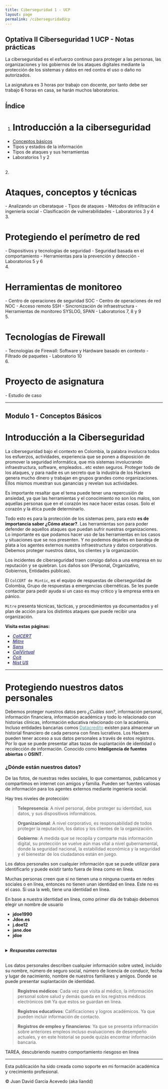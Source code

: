```yaml
---
title: Ciberseguridad 1 - UCP
layout: page
permalink: /ciberseguridadUcp
---
```


<h2 id="subtitulo-importante">Optativa II Ciberseguridad 1 UCP - Notas prácticas</h2>

La ciberseguridad es el esfuerzo continuo para proteger a las personas, las organizaciones y los gobiernos de los ataques digitales mediante la protección de los sistemas y datos en red contra el uso o daño no autorizados.

La asignatura es 3 horas por trabajo con docente, por tanto debe ser trabajo 6 horas en casa, se harán muchos laboratorios.

<h2 id="subtitulo-importante">Índice</h2>

1. <h1 class="titulo-principal">Introducción a la ciberseguridad</h1>
- [Conceptos básicos](#introducción-a-la-ciberseguridad)
- Tipos y estados de la información
- Tipos de ataques y sus herramientas
- Laboratorios 1 y 2
<br>
2. <h1 class="titulo-principal">Ataques, conceptos y técnicas</h1>
- Analizando un ciberataque
- Tipos de ataques
- Métodos de infiltración e ingeniería social
- Clasificación de vulnerabilidades
-  Laboratorios 3 y 4
<br>
3. <h1 class="titulo-principal">Protegiendo el perímetro de red</h1>
- Dispositivos y tecnologías de seguridad
- Seguridad basada en el comportamiento
- Herramientas para la prevención y detección
- Laboratorios 5 y 6
<br>
4. <h1 class="titulo-principal">Herramientas de monitoreo</h1>
- Centro de operaciones de seguridad SOC
- Centro de operaciones de red NOC
- Acceso remoto SSH
- Sincronización de infraestructura
- Herramientas de monitoreo SYSLOG, SPAN
- Laboratorios 7, 8 y 9
<br>
5. <h1 class="titulo-principal">Tecnologías de Firewall</h1>
- Tecnologías de Firewall: Software y Hardware basado en contexto
- Filtrado de paquetes
- Laboratorio 10
<br>
6. <h1 class="titulo-principal">Proyecto de asignatura</h1>
- Estudio de caso

<hr />
<h2 id="introducción-a-la-ciberseguridad"><h2 id="subtitulo-importante">Modulo 1 - Conceptos Básicos</h2></h2>

<h1 class="titulo-principal">Introducción a la Ciberseguridad</h1>

La ciberseguridad bajo el contexto en Colombia, la palabra involucra todos los esfuerzos, actividades, experiencia que se ponen a disposición de promover la seguridad informática, que mis sistemas involucrando infraestructura, software, empleados...etc esten seguros. Proteger todo de los ataques, y para nadie es un secreto que la industria de los Hackers genera mucho dinero y trabajan en grupos grandes como organizaciones. Ellos mismos muestran sus ganancias y revelan sus actividades.

Es importante resaltar que el tema puede tener una repercusión de ansiedad, ya que las herramientas y el conocimiento no son los malos, son aquellas personas que en el corazón les nace hacer estas cosas. Solo el corazón y la ética puede determinarlo.

Todo esto es para la protección de los sistemas pero, para esto **es de importancia saber ¿Cómo atacar?**. Las herramientas son para poder defender de aquellos ataques que puedan sufrir nuestras organizaciones. Lo importante es que podamos hacer uso de las herramientas en los casos y situaciones que se nos presenten. Y no podemos dejarles en bandeja de plata a los agentes externos nuestra infraestructura y datos corporativos. Debemos proteger nuestros datos, los clientes y la organización.

Los incidentes de ciberseguridad traen consigo daños a una empresa en su reputación y se quiebran. Los daños son (Personal, Organizativo, Gobiernos, Entidades públicas).

El `ColCERT de Mintic`, es el equipo de respuestas de ciberseguridad de Colombia, Grupo de respuestas a emergencias cibernéticas. Se les puede contactar para pedir ayuda si un caso es muy critico y la empresa entra en pánico.

`Mitre` presenta técnicas, tácticas, y procedimientos ya documentados y el plan de acción para los distintos ataques que puede recibir una organización.

<strong>Visita estas páginas:</strong>

- <a href="https://wwww.colcert.gov.co"><strong><em style="color: #559;">ColCERT</em></strong></a>
- <a href="https://attack.mitre.org"><strong><em style="color: #559">Mitre</em></strong></a>
- <a href="https://wwww.sans.org"><strong><em style="color: #559">Sans</em></strong></a>
- <a href="https://caivirtual.policia.gov.co"><strong><em style="color: #559">CaiVirtual</em></strong></a>
- <a href="https://wwww.ccit.org.co"><strong><em style="color: #559">Ccit</em></strong></a>
- <a href="https://nvd.nist.gov"><strong><em style="color: #559">Nist US</em></strong></a>

---

<h1 class="titulo-principal">Protegiendo nuestros datos personales</h1>

Debemos proteger nuestros datos pero *¿Cuáles son?*, información personal, información financiera, información académica y todo lo relacionado con historias clínicas, información educativa relacionado con la academia. Incluso entidades bancarias comos <a href="https://www.datacredito.com.co" style="color: #559999">Datacredito</a> existen para almacenar un historial financiero de cada persona con fines lucrativos. Los Hackers pueden tener acceso a sus datos personales a través de estos registros. Por lo que se puede presentar altas tazas de suplantación de identidad o recolección de información. Conocido como **Inteligencia de fuentes abiertas** o **OSINT**.

<h3 class="titulo-secundario">¿Dónde están nuestros datos?</h3>

De las fotos, de nuestras redes sociales, lo que comentamos, publicamos y compartimos en internet con amigos y familia. Pueden ser fuentes valiosas de información para los agentes externos mediante ingeniería social.

Hay tres niveles de protección:

> **Telepresencia**: A nivel personal, debe proteger su identidad, sus datos, y sus dispositivos informáticos.

>  **Organizacional**: A nivel corporativo, es responsabilidad de todos proteger la reputación, los datos y los clientes de la organización.

> **Gobierno**: A medida que se recopila y comparte más información digital, su protección se vuelve aún mas vital a nivel gubernamental, donde la seguridad nacional, la estabilidad económica y la seguridad y el bienestar de los ciudadanos están en juego.

Los datos personales son cualquier información que se puede utilizar para identificarlo y puede existir tanto fuera de línea como en línea.

Muchas personas creen que si no tienen una o ninguna cuenta en redes sociales o en línea, entonces no tienen unan identidad en línea. Este no es el caso. Si usa la web, tiene una identidad en línea.

En base a nuestra identidad en línea, como primer día de trabajo debemos elegir un nombre de usuario

- **jdoe1990**
- **Jdoe.es**
- **j.doe12**
- **jane.doe**
- **jdoe**
<br><br>
<details><summary><strong><em>Respuestas correctas</em></strong></summary><h3 class="titulo-secundario"><strong>jdoe y j.doe12</strong></h3></details>
<br>

Los datos personales describen cualquier información sobre usted, incluido su nombre, número de seguro social, número de licencia de conducir, fecha y lugar de nacimiento, nombre de nuestros familiares y amigos. Donde se puede presentar suplantación de identidad.

> **Registros médicos**: Cada vez que visita al médico, la información personal sobre salud y demás queda en los registros médicos electrónicos `EHR` Ya que estos se guardan en línea.

> **Registros educativos**: Calificaciones y logros académicos. Ya que pueden incluir información de contacto.

> **Registros de empleo y financieros**: Ya que se presenta información sobre anteriores empleos incluso evaluaciones de desempeño actuales, y en este historial se puede quizás encontrar información bancaria.




TAREA, descubriendo nuestro comportamiento riesgoso en línea

---

Esta publicación ha sido creada como soporte en mi formación académica y crecimiento profesional.

© Juan David Garcia Acevedo (aka liandd)
